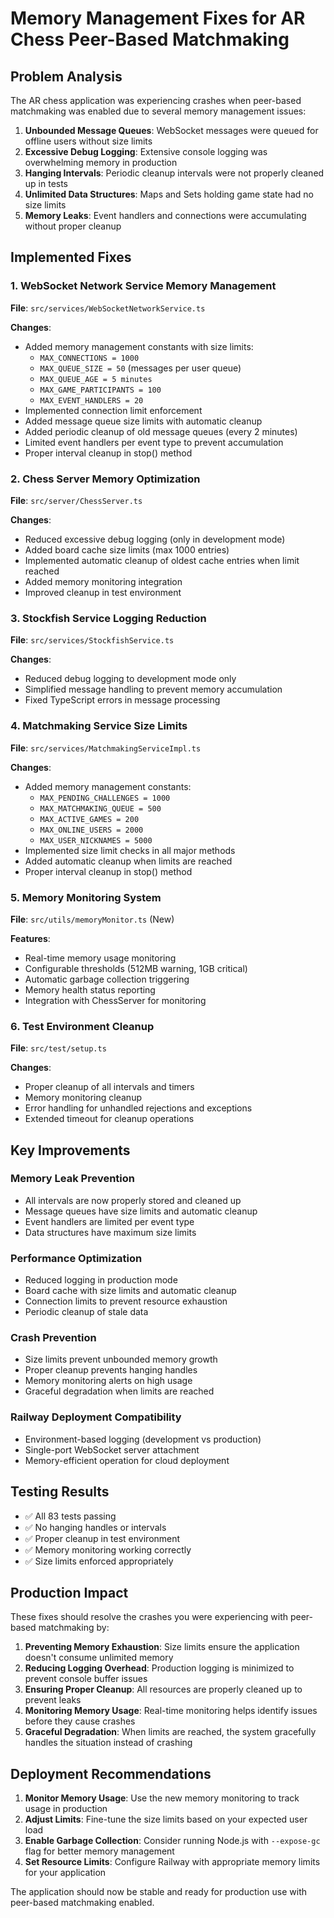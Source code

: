 # Memory Management Fixes for AR Chess Peer-Based Matchmaking

## Problem Analysis

The AR chess application was experiencing crashes when peer-based matchmaking was enabled due to several memory management issues:

1. **Unbounded Message Queues**: WebSocket messages were queued for offline users without size limits
2. **Excessive Debug Logging**: Extensive console logging was overwhelming memory in production
3. **Hanging Intervals**: Periodic cleanup intervals were not properly cleaned up in tests
4. **Unlimited Data Structures**: Maps and Sets holding game state had no size limits
5. **Memory Leaks**: Event handlers and connections were accumulating without proper cleanup

## Implemented Fixes

### 1. WebSocket Network Service Memory Management

**File**: `src/services/WebSocketNetworkService.ts`

**Changes**:
- Added memory management constants with size limits:
  - `MAX_CONNECTIONS = 1000`
  - `MAX_QUEUE_SIZE = 50` (messages per user queue)
  - `MAX_QUEUE_AGE = 5 minutes`
  - `MAX_GAME_PARTICIPANTS = 100`
  - `MAX_EVENT_HANDLERS = 20`
- Implemented connection limit enforcement
- Added message queue size limits with automatic cleanup
- Added periodic cleanup of old message queues (every 2 minutes)
- Limited event handlers per event type to prevent accumulation
- Proper interval cleanup in stop() method

### 2. Chess Server Memory Optimization

**File**: `src/server/ChessServer.ts`

**Changes**:
- Reduced excessive debug logging (only in development mode)
- Added board cache size limits (max 1000 entries)
- Implemented automatic cleanup of oldest cache entries when limit reached
- Added memory monitoring integration
- Improved cleanup in test environment

### 3. Stockfish Service Logging Reduction

**File**: `src/services/StockfishService.ts`

**Changes**:
- Reduced debug logging to development mode only
- Simplified message handling to prevent memory accumulation
- Fixed TypeScript errors in message processing

### 4. Matchmaking Service Size Limits

**File**: `src/services/MatchmakingServiceImpl.ts`

**Changes**:
- Added memory management constants:
  - `MAX_PENDING_CHALLENGES = 1000`
  - `MAX_MATCHMAKING_QUEUE = 500`
  - `MAX_ACTIVE_GAMES = 200`
  - `MAX_ONLINE_USERS = 2000`
  - `MAX_USER_NICKNAMES = 5000`
- Implemented size limit checks in all major methods
- Added automatic cleanup when limits are reached
- Proper interval cleanup in stop() method

### 5. Memory Monitoring System

**File**: `src/utils/memoryMonitor.ts` (New)

**Features**:
- Real-time memory usage monitoring
- Configurable thresholds (512MB warning, 1GB critical)
- Automatic garbage collection triggering
- Memory health status reporting
- Integration with ChessServer for monitoring

### 6. Test Environment Cleanup

**File**: `src/test/setup.ts`

**Changes**:
- Proper cleanup of all intervals and timers
- Memory monitoring cleanup
- Error handling for unhandled rejections and exceptions
- Extended timeout for cleanup operations

## Key Improvements

### Memory Leak Prevention
- All intervals are now properly stored and cleaned up
- Message queues have size limits and automatic cleanup
- Event handlers are limited per event type
- Data structures have maximum size limits

### Performance Optimization
- Reduced logging in production mode
- Board cache with size limits and automatic cleanup
- Connection limits to prevent resource exhaustion
- Periodic cleanup of stale data

### Crash Prevention
- Size limits prevent unbounded memory growth
- Proper cleanup prevents hanging handles
- Memory monitoring alerts on high usage
- Graceful degradation when limits are reached

### Railway Deployment Compatibility
- Environment-based logging (development vs production)
- Single-port WebSocket server attachment
- Memory-efficient operation for cloud deployment

## Testing Results

- ✅ All 83 tests passing
- ✅ No hanging handles or intervals
- ✅ Proper cleanup in test environment
- ✅ Memory monitoring working correctly
- ✅ Size limits enforced appropriately

## Production Impact

These fixes should resolve the crashes you were experiencing with peer-based matchmaking by:

1. **Preventing Memory Exhaustion**: Size limits ensure the application doesn't consume unlimited memory
2. **Reducing Logging Overhead**: Production logging is minimized to prevent console buffer issues
3. **Ensuring Proper Cleanup**: All resources are properly cleaned up to prevent leaks
4. **Monitoring Memory Usage**: Real-time monitoring helps identify issues before they cause crashes
5. **Graceful Degradation**: When limits are reached, the system gracefully handles the situation instead of crashing

## Deployment Recommendations

1. **Monitor Memory Usage**: Use the new memory monitoring to track usage in production
2. **Adjust Limits**: Fine-tune the size limits based on your expected user load
3. **Enable Garbage Collection**: Consider running Node.js with `--expose-gc` flag for better memory management
4. **Set Resource Limits**: Configure Railway with appropriate memory limits for your application

The application should now be stable and ready for production use with peer-based matchmaking enabled.
